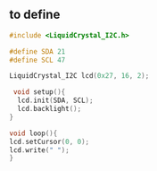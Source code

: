 ## to define

```C++
#include <LiquidCrystal_I2C.h>
```
```C++
#define SDA 21
#define SCL 47
```
```C++
LiquidCrystal_I2C lcd(0x27, 16, 2);
```
```C++
 void setup(){
  lcd.init(SDA, SCL);
  lcd.backlight();
}
```
```C++
void loop(){
lcd.setCursor(0, 0);
lcd.write(" ");
}
```
